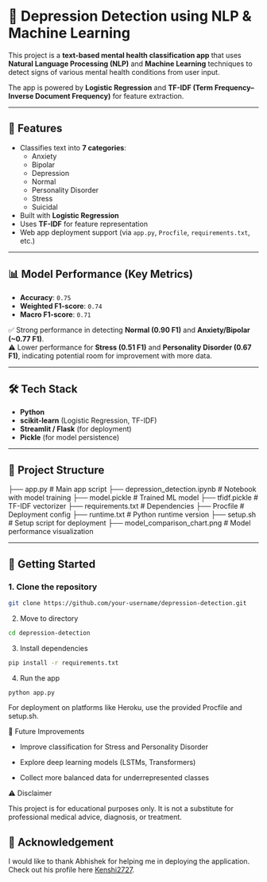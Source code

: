 # 🧠 Depression Detection using NLP & Machine Learning  

This project is a **text-based mental health classification app** that uses **Natural Language Processing (NLP)** and **Machine Learning** techniques to detect signs of various mental health conditions from user input.  

The app is powered by **Logistic Regression** and **TF-IDF (Term Frequency–Inverse Document Frequency)** for feature extraction.  

---

## 🚀 Features  
- Classifies text into **7 categories**:  
  - Anxiety  
  - Bipolar  
  - Depression  
  - Normal  
  - Personality Disorder  
  - Stress  
  - Suicidal  
- Built with **Logistic Regression**  
- Uses **TF-IDF** for feature representation  
- Web app deployment support (via `app.py`, `Procfile`, `requirements.txt`, etc.)  

---

## 📊 Model Performance (Key Metrics)  

- **Accuracy**: `0.75`  
- **Weighted F1-score**: `0.74`  
- **Macro F1-score**: `0.71`  

✅ Strong performance in detecting **Normal (0.90 F1)** and **Anxiety/Bipolar (~0.77 F1)**.  
⚠️ Lower performance for **Stress (0.51 F1)** and **Personality Disorder (0.67 F1)**, indicating potential room for improvement with more data.  

---

## 🛠️ Tech Stack  
- **Python**  
- **scikit-learn** (Logistic Regression, TF-IDF)  
- **Streamlit / Flask** (for deployment)  
- **Pickle** (for model persistence)  

---

## 📂 Project Structure  

├── app.py # Main app script
├── depression_detection.ipynb # Notebook with model training
├── model.pickle # Trained ML model
├── tfidf.pickle # TF-IDF vectorizer
├── requirements.txt # Dependencies
├── Procfile # Deployment config
├── runtime.txt # Python runtime version
├── setup.sh # Setup script for deployment
├── model_comparison_chart.png # Model performance visualization


---

## 🚀 Getting Started  

### 1. Clone the repository  
```bash
git clone https://github.com/your-username/depression-detection.git

```
2. Move to directory
```bash
cd depression-detection
```
3. Install dependencies
``` bash
pip install -r requirements.txt
```
4. Run the app
``` bash
python app.py
```

For deployment on platforms like Heroku, use the provided Procfile and setup.sh.

📌 Future Improvements

- Improve classification for Stress and Personality Disorder

- Explore deep learning models (LSTMs, Transformers)

- Collect more balanced data for underrepresented classes

⚠️ Disclaimer

This project is for educational purposes only. It is not a substitute for professional medical advice, diagnosis, or treatment.

## 🙏 Acknowledgement  

I would like to thank Abhishek for helping me in deploying the application. Check out his profile here [Kenshi2727](https://github.com/Kenshi2727).
